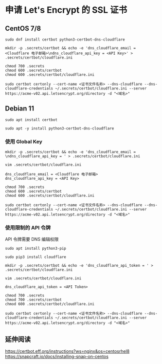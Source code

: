 # 申请 Let's Encrypt 的 SSL 证书

## CentOS 7/8

```shell
sudo dnf install certbot python3-certbot-dns-cloudflare
```

```shell
mkdir -p .secrets/certbot && echo -e 'dns_cloudflare_email = <Cloudflare 电子邮箱>\ndns_cloudflare_api_key = <API Key>' > .secrets/certbot/cloudflare.ini
```

```shell
chmod 700 .secrets
chmod 600 .secrets/certbot
chmod 600 .secrets/certbot/cloudflare.ini
```

```shell
sudo certbot certonly --cert-name <证书文件名称> --dns-cloudflare --dns-cloudflare-credentials ~/.secrets/certbot/cloudflare.ini --server https://acme-v02.api.letsencrypt.org/directory -d "<域名>"
```

## Debian 11

```shell
sudo apt install certbot
```

```shell
sudo apt -y install python3-certbot-dns-cloudflare
```

### 使用 Global Key

```shell
mkdir -p .secrets/certbot && echo -e 'dns_cloudflare_email = \ndns_cloudflare_api_key = ' > .secrets/certbot/cloudflare.ini
```

```shell
vim .secrets/certbot/cloudflare.ini

dns_cloudflare_email = <Cloudflare 电子邮箱>
dns_cloudflare_api_key = <API Key>
```

```shell
chmod 700 .secrets
chmod 600 .secrets/certbot
chmod 600 .secrets/certbot/cloudflare.ini
```

```shell
sudo certbot certonly --cert-name <证书文件名称> --dns-cloudflare --dns-cloudflare-credentials ~/.secrets/certbot/cloudflare.ini --server https://acme-v02.api.letsencrypt.org/directory -d "<域名>"
```

### 使用限制的 API 令牌

API 令牌需要 DNS 编辑权限

```shell
sudo apt install python3-pip
```

```shell
sudo pip3 install cloudflare
```

```shell
mkdir -p .secrets/certbot && echo -e 'dns_cloudflare_api_token = ' > .secrets/certbot/cloudflare.ini
```

```shell
vim .secrets/certbot/cloudflare.ini

dns_cloudflare_api_token = <API Token>
```

```shell
chmod 700 .secrets
chmod 700 .secrets/certbot
chmod 600 .secrets/certbot/cloudflare.ini
```

```shell
sudo certbot certonly --cert-name <证书文件名称> --dns-cloudflare --dns-cloudflare-credentials ~/.secrets/certbot/cloudflare.ini --server https://acme-v02.api.letsencrypt.org/directory -d "<域名>"
```

## 延伸阅读

https://certbot.eff.org/instructions?ws=nginx&os=centosrhel8
https://snapcraft.io/docs/installing-snap-on-centos